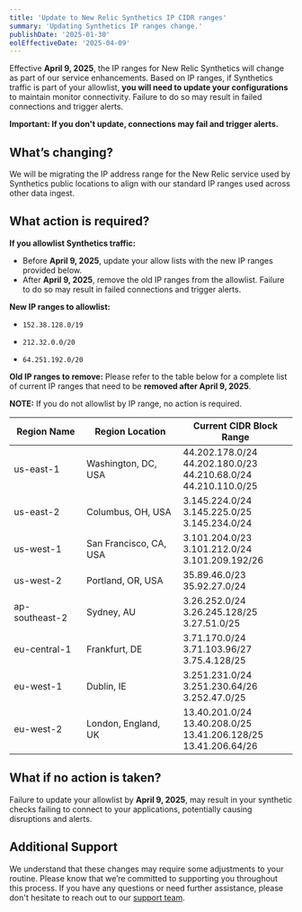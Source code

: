 ```yaml
---
title: 'Update to New Relic Synthetics IP CIDR ranges'
summary: 'Updating Synthetics IP ranges change.'
publishDate: '2025-01-30'
eolEffectiveDate: '2025-04-09'
---
```


Effective **April 9, 2025**, the IP ranges for New Relic Synthetics will change as part of our service enhancements. Based on IP ranges, if Synthetics traffic is part of your allowlist, **you will need to update your configurations** to maintain monitor connectivity. Failure to do so may result in failed connections and trigger alerts.

**Important: If you don't update, connections may fail and trigger alerts.**

## What’s changing?
We will be migrating the IP address range for the New Relic service used by Synthetics public locations to align with our standard IP ranges used across other data ingest. 

## What action is required?

**If you allowlist Synthetics traffic:**

* Before **April 9, 2025**, update your allow lists with the new IP ranges provided below.
* After **April 9, 2025**, remove the old IP ranges from the allowlist. Failure to do so may result in failed connections and trigger alerts.

**New IP ranges to allowlist:**

* `152.38.128.0/19`

* `212.32.0.0/20`

* `64.251.192.0/20`

**Old IP ranges to remove:** Please refer to the table below for a complete list of current IP ranges that need to be **removed after April 9, 2025**.

**NOTE:** If you do not allowlist by IP range, no action is required.

<table>
  <thead>
    <tr>
      <th>Region Name</th>
      <th>Region Location</th>
      <th>Current CIDR Block Range</th>
    </tr>
  </thead>
  <tbody>
    <tr>
      <td>us-east-1</td>
      <td>Washington, DC, USA</td>
      <td>44.202.178.0/24 <br>44.202.180.0/23 <br> 44.210.68.0/24 <br> 44.210.110.0/25</td>
    </tr>
    <tr>
      <td>us-east-2</td>
      <td>Columbus, OH, USA</td>
      <td>3.145.224.0/24 <br> 3.145.225.0/25 <br> 3.145.234.0/24</td>
    </tr>
      <tr>
        <td>us-west-1</td>
        <td>San Francisco, CA, USA</td>
        <td>3.101.204.0/23 <br> 3.101.212.0/24 <br> 3.101.209.192/26</td>
    </tr>
      <tr>
        <td>us-west-2</td>
        <td>Portland, OR, USA</td>
        <td>35.89.46.0/23 <br> 35.92.27.0/24</td>
      </tr>
        <tr>
          <td>ap-southeast-2</td>
          <td>Sydney, AU</td>
          <td>3.26.252.0/24 <br> 3.26.245.128/25 <br> 3.27.51.0/25</td>
      </tr>
        <tr>
          <td>eu-central-1</td>
          <td>Frankfurt, DE</td>
          <td>3.71.170.0/24 <br> 3.71.103.96/27 <br> 3.75.4.128/25</td>
        </tr>
          <tr>
            <td>eu-west-1</td>
            <td>Dublin, IE</td>
            <td>3.251.231.0/24 <br> 3.251.230.64/26 <br> 3.252.47.0/25</td>
          </tr>
            <tr>
              <td>eu-west-2</td>
              <td>London, England, UK</td>
              <td>13.40.201.0/24 <br> 13.40.208.0/25 <br> 13.41.206.128/25 <br> 13.41.206.64/26</td>
            </tr>
  </tbody>
</table>

## What if no action is taken?

Failure to update your allowlist by **April 9, 2025**, may result in your synthetic checks failing to connect to your applications, potentially causing disruptions and alerts.

## Additional Support

We understand that these changes may require some adjustments to your routine. Please know that we’re committed to supporting you throughout this process. If you have any questions or need further assistance, please don't hesitate to reach out to our [support team](https://support.newrelic.com/s/).